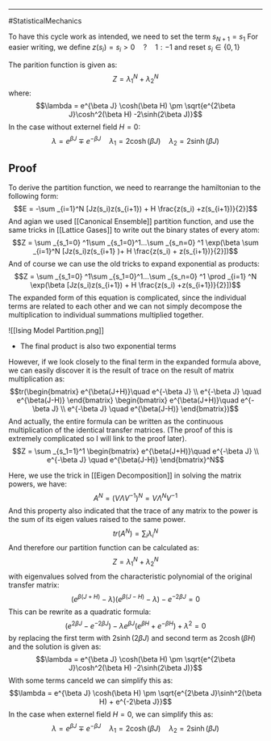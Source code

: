 ----
#StatisticalMechanics 

 To have this cycle work as intended, we need to set the term $s_{N+1} = s_1$ 
For easier writing, we define $z(s_i) = s_i > 0 \quad ? \quad1 : -1$ and reset $s_i \in \{0,1\}$

The parition function is given as:
$$Z = \lambda_1^N + \lambda_2^N$$
where:
$$\lambda = e^{\beta J} \cosh(\beta H) \pm \sqrt{e^{2\beta J}\cosh^2(\beta H) -2\sinh(2\beta J)}$$
In the case without externel field $H=0$:
$$\lambda = e^{\beta J} \mp e^{-\beta J}\quad\lambda_1=2\cosh(\beta J)\quad\lambda_2=2 \sinh(\beta J)$$

## Proof

To derive the partition function, we need to rearrange the hamiltonian to the following form:
$$E = -\sum _{i=1}^N [Jz(s_i)z(s_{i+1}) + H \frac{z(s_i) +z(s_{i+1})}{2}]$$
And agian we used [[Canonical Ensemble]] partition function, and use the same tricks in [[Lattice Gases]] to write out the binary states of every atom:
$$Z = \sum _{s_1=0} ^1\sum _{s_1=0}^1...\sum _{s_n=0} ^1 \exp(\beta \sum _{i=1}^N [Jz(s_i)z(s_{i+1} )+ H \frac{z(s_i) + z(s_{i+1})}{2}])$$
And of course we can use the old tricks to expand exponential as products:
$$Z = \sum _{s_1=0} ^1\sum _{s_1=0}^1...\sum _{s_n=0} ^1 \prod _{i=1} ^N \exp(\beta  [Jz(s_i)z(s_{i+1}) + H \frac{z(s_i) +z(s_{i+1})}{2}])$$
The expanded form of this equation is complicated, since the individual terms are related to each other and we can not simply decompose the multiplication to individual summations multiplied together.

![[Ising Model Partition.png]]

- The final product is also two exponential terms

However, if we look closely to the final term in the expanded formula above, we can easily discover it is the result of trace on the result of matrix multiplication as:
$$tr(\begin{bmatrix}
e^{\beta(J+H)}\quad e^{-\beta J} \\
e^{-\beta J} \quad e^{\beta(J-H)}
\end{bmatrix}
\begin{bmatrix}
e^{\beta(J+H)}\quad e^{-\beta J} \\
e^{-\beta J} \quad e^{\beta(J-H)}
\end{bmatrix})$$
And actually, the entire formula can be written as the continuous multiplication of the identical transfer matrices. (The proof of this is extremely complicated so I will link to the proof later).
$$Z = \sum _{s_1=1}^1 \begin{bmatrix}
e^{\beta(J+H)}\quad e^{-\beta J} \\
e^{-\beta J} \quad e^{\beta(J-H)}
\end{bmatrix}^N$$

Here, we use the trick in [[Eigen Decomposition]] in solving the matrix powers, we have:
$$A^N = (V\Lambda V^{-1})^N = V\Lambda^NV^{-1}$$
And this property also indicated that the trace of any matrix to the power is the sum of its eigen values raised to the same power.
$$tr(A^N) = \sum _{i} \lambda_i^N$$
And therefore our partition function can be calculated as:
$$Z = \lambda_1^N + \lambda_2^N$$
with eigenvalues solved from the characteristic polynomial of the original transfer matrix:
$$(e^{\beta(J+H)}-\lambda)(e^{\beta(J-H)}-\lambda)-e^{-2\beta J} = 0$$
This can be rewrite as a quadratic formula:
$$(e^{2\beta J}-e^{-2\beta J}) -\lambda e^{\beta J}(e^{\beta H}+e ^{-\beta H})+\lambda^2 = 0$$
by replacing the first term with $2\sinh(2\beta J)$ and second term as $2\cosh(\beta H)$ 
and the solution is given as:
$$\lambda = e^{\beta J} \cosh(\beta H) \pm \sqrt{e^{2\beta J}\cosh^2(\beta H) -2\sinh(2\beta J)}$$
With some terms canceld we can simplify this as:
$$\lambda = e^{\beta J} \cosh(\beta H) \pm \sqrt{e^{2\beta J}\sinh^2(\beta H) + e^{-2\beta J}}$$
In the case when externel field $H = 0$, we can simplify this as:
$$\lambda = e^{\beta J} \mp e^{-\beta J}\quad\lambda_1=2\cosh(\beta J)\quad\lambda_2=2 \sinh(\beta J)$$
